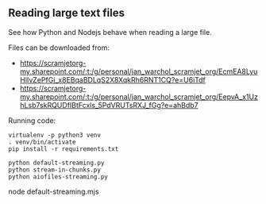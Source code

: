 Reading large text files
------------------------

See how Python and Nodejs behave when reading a large file.

Files can be downloaded from:
* https://scramjetorg-my.sharepoint.com/:t:/g/personal/jan_warchol_scramjet_org/EcmEA8LyuHlIvZePfGj_x8EBqaBDLqS2X8XqkRh6RNT1CQ?e=U6iTdf
* https://scramjetorg-my.sharepoint.com/:t:/g/personal/jan_warchol_scramjet_org/EepvA_x1UzhLsb7skRQUDfIBtFcxls_5PdVRUTsRXJ_fGg?e=ahBdb7

Running code:

```
virtualenv -p python3 venv
. venv/bin/activate
pip install -r requirements.txt

python default-streaming.py
python stream-in-chunks.py
python aiofiles-streaming.py

```
node default-streaming.mjs
```